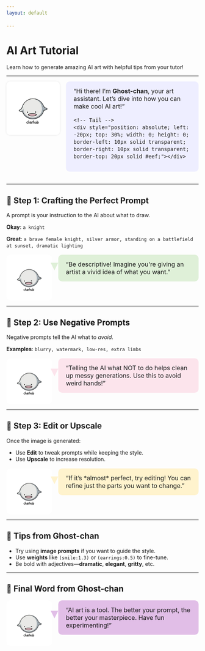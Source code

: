 ```yaml
---
layout: default

---
```


# AI Art Tutorial

Learn how to generate amazing AI art with helpful tips from your tutor!

---

<!-- Tutor Introduction -->
<div style="display: flex; align-items: flex-start; gap: 1rem; margin-bottom: 2rem;">

  <!-- Character image (replace with your image) -->
  <img src="/assets/ghostchan.png" alt="Ghost-chan" style="width: 140px; border-radius: 10px; box-shadow: 0 0 5px rgba(0,0,0,0.1);" />

  <!-- Speech Bubble -->
  <div style="position: relative; background-color: #eef; border-radius: 10px; padding: 15px 20px; font-size: 16px; max-width: 600px;">
    “Hi there! I’m <strong>Ghost-chan</strong>, your art assistant. Let’s dive into how you can make cool AI art!”

    <!-- Tail -->
    <div style="position: absolute; left: -20px; top: 30%; width: 0; height: 0; border-left: 10px solid transparent; border-right: 10px solid transparent; border-top: 20px solid #eef;"></div>
  </div>

</div>

---

## 🎨 Step 1: Crafting the Perfect Prompt

A prompt is your instruction to the AI about what to draw.

**Okay**: `a knight`

**Great**: `a brave female knight, silver armor, standing on a battlefield at sunset, dramatic lighting`

<div style="display: flex; align-items: flex-start; gap: 1rem; margin-top: 1rem;">

  <img src="/assets/ghostchan.png" alt="Ghost-chan" style="width: 120px; border-radius: 10px;" />

  <div style="position: relative; background-color: #dff0d8; border-radius: 10px; padding: 15px 20px; font-size: 16px; max-width: 600px;">
    “Be descriptive! Imagine you're giving an artist a vivid idea of what you want.”
    <div style="position: absolute; left: -20px; top: 30%; width: 0; height: 0; border-left: 10px solid transparent; border-right: 10px solid transparent; border-top: 20px solid #dff0d8;"></div>
  </div>

</div>

---

## 🚫 Step 2: Use Negative Prompts

Negative prompts tell the AI what to *avoid*.

**Examples**: `blurry, watermark, low-res, extra limbs`

<div style="display: flex; align-items: flex-start; gap: 1rem; margin-top: 1rem;">

  <img src="/assets/ghostchan.png" alt="Ghost-chan" style="width: 120px; border-radius: 10px;" />

  <div style="position: relative; background-color: #fce4ec; border-radius: 10px; padding: 15px 20px; font-size: 16px; max-width: 600px;">
    “Telling the AI what NOT to do helps clean up messy generations. Use this to avoid weird hands!”
    <div style="position: absolute; left: -20px; top: 30%; width: 0; height: 0; border-left: 10px solid transparent; border-right: 10px solid transparent; border-top: 20px solid #fce4ec;"></div>
  </div>

</div>

---

## 🧪 Step 3: Edit or Upscale

Once the image is generated:

- Use **Edit** to tweak prompts while keeping the style.
- Use **Upscale** to increase resolution.

<div style="display: flex; align-items: flex-start; gap: 1rem; margin-top: 1rem;">

  <img src="/assets/ghostchan.png" alt="Ghost-chan" style="width: 120px; border-radius: 10px;" />

  <div style="position: relative; background-color: #fff3cd; border-radius: 10px; padding: 15px 20px; font-size: 16px; max-width: 600px;">
    “If it’s *almost* perfect, try editing! You can refine just the parts you want to change.”
    <div style="position: absolute; left: -20px; top: 30%; width: 0; height: 0; border-left: 10px solid transparent; border-right: 10px solid transparent; border-top: 20px solid #fff3cd;"></div>
  </div>

</div>

---

## 🧠 Tips from Ghost-chan

- Try using **image prompts** if you want to guide the style.
- Use **weights** like `(smile:1.3)` or `(earrings:0.5)` to fine-tune.
- Be bold with adjectives—**dramatic**, **elegant**, **gritty**, etc.

---

## 👻 Final Word from Ghost-chan

<div style="display: flex; align-items: flex-start; gap: 1rem; margin-top: 1rem;">

  <img src="/assets/ghostchan.png" alt="Ghost-chan" style="width: 120px; border-radius: 10px;" />

  <div style="position: relative; background-color: #e1bee7; border-radius: 10px; padding: 15px 20px; font-size: 16px; max-width: 600px;">
    “AI art is a tool. The better your prompt, the better your masterpiece. Have fun experimenting!”
    <div style="position: absolute; left: -20px; top: 30%; width: 0; height: 0; border-left: 10px solid transparent; border-right: 10px solid transparent; border-top: 20px solid #e1bee7;"></div>
  </div>

</div>
